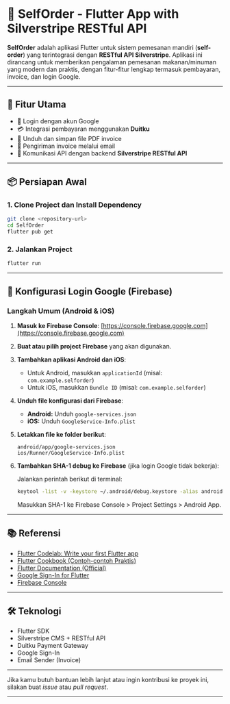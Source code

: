# 🛒 SelfOrder - Flutter App with Silverstripe RESTful API

**SelfOrder** adalah aplikasi Flutter untuk sistem pemesanan mandiri (**self-order**) yang terintegrasi dengan **RESTful API Silverstripe**. Aplikasi ini dirancang untuk memberikan pengalaman pemesanan makanan/minuman yang modern dan praktis, dengan fitur-fitur lengkap termasuk pembayaran, invoice, dan login Google.

---

## 🚀 Fitur Utama

* 🔐 Login dengan akun Google
* 💳 Integrasi pembayaran menggunakan **Duitku**
* 🧾 Unduh dan simpan file PDF invoice
* 📧 Pengiriman invoice melalui email
* 📡 Komunikasi API dengan backend **Silverstripe RESTful API**

---

## 📦 Persiapan Awal

### 1. Clone Project dan Install Dependency

```bash
git clone <repository-url>
cd SelfOrder
flutter pub get
````

### 2. Jalankan Project

```bash
flutter run
```

---

## 🔐 Konfigurasi Login Google (Firebase)

### Langkah Umum (Android & iOS)

1. **Masuk ke Firebase Console**:
   [https://console.firebase.google.com](https://console.firebase.google.com)

2. **Buat atau pilih project Firebase** yang akan digunakan.

3. **Tambahkan aplikasi Android dan iOS**:

   * Untuk Android, masukkan `applicationId` (misal: `com.example.selforder`)
   * Untuk iOS, masukkan `Bundle ID` (misal: `com.example.selforder`)

4. **Unduh file konfigurasi dari Firebase**:

   * **Android:** Unduh `google-services.json`
   * **iOS:** Unduh `GoogleService-Info.plist`

5. **Letakkan file ke folder berikut**:

   ```
   android/app/google-services.json
   ios/Runner/GoogleService-Info.plist
   ```

6. **Tambahkan SHA-1 debug ke Firebase** (jika login Google tidak bekerja):

   Jalankan perintah berikut di terminal:

   ```bash
   keytool -list -v -keystore ~/.android/debug.keystore -alias androiddebugkey -storepass android -keypass android
   ```

   Masukkan SHA-1 ke Firebase Console > Project Settings > Android App.

---

## 📚 Referensi

* [Flutter Codelab: Write your first Flutter app](https://docs.flutter.dev/get-started/codelab)
* [Flutter Cookbook (Contoh-contoh Praktis)](https://docs.flutter.dev/cookbook)
* [Flutter Documentation (Official)](https://docs.flutter.dev)
* [Google Sign-In for Flutter](https://pub.dev/packages/google_sign_in)
* [Firebase Console](https://console.firebase.google.com/)

---

## 🛠 Teknologi

* Flutter SDK
* Silverstripe CMS + RESTful API
* Duitku Payment Gateway
* Google Sign-In
* Email Sender (Invoice)

---

Jika kamu butuh bantuan lebih lanjut atau ingin kontribusi ke proyek ini, silakan buat *issue* atau *pull request*.

---